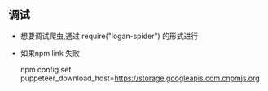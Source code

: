 #

## 调试

- 想要调试爬虫,通过 require("logan-spider") 的形式进行
- 如果npm link 失败

    npm config set puppeteer_download_host=https://storage.googleapis.com.cnpmjs.org